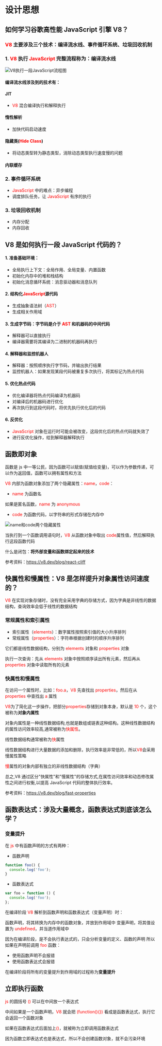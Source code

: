 # 设计思想

## 如何学习谷歌高性能 JavaScript 引擎 V8？

### <span style='color:red'>V8</span> 主要涉及三个技术：编译流水线、事件循环系统、垃圾回收机制

### 1. <span style='color:red'>V8</span> 执行 <span style='color:red'>JavaScript</span> 完整流程称为：<span style='font-weight:bold'>编译流水线</span>

<img src="/img/v8/V8执行一段JavaScript流程图.webp" alt="V8执行一段JavaScript流程图"  />

#### 编译流水线涉及到的技术有：

#### JIT

- <span style='color:red'>V8</span> 混合编译执行和解释执行

#### 惰性解析

- 加快代码启动速度

#### 隐藏类(<span style='color:red'>Hide Class</span>)

- 将动态类型转为静态类型，消除动态类型执行速度慢的问题

#### 内联缓存

### 2. 事件循环系统

- <span style='color:red'>JavaScript</span> 中的难点：异步编程
- 调度排队任务，让 <span style='color:red'>JavaScript</span> 有序的执行

### 3. 垃圾回收机制

- 内存分配
- 内存回收

## V8 是如何执行一段 JavaScript 代码的？

#### 1. 准备基础环境：

- 全局执行上下文：全局作用、全局变量、内置函数
- 初始化内存中的堆和栈结构
- 初始化消息循环系统：消息驱动器和消息队列

#### 2. 结构化<span style='color:red'>JavaScript</span>源代码

- 生成抽象语法树（<span style='color:red'>AST</span>）
- 生成相关作用域

#### 3. 生成字节码：字节码是介于 <span style='color:red'>AST</span> 和机器码的中间代码

- 解释器可以直接执行
- 编译器需要将其编译为二进制的机器码再执行

#### 4. 解释器和监控机器人

- 解释器：按照顺序执行字节码，并输出执行结果
- 监控机器人：如果发现某段代码被重复多次执行，将其标记为热点代码

#### 5. 优化热点代码

- 优化编译器将热点代码编译为机器码
- 对编译后的机器码进行优化
- 再次执行到这段代码时，将优先执行优化后的代码

#### 6. 反优化

- <span style='color:red'>JavaScript</span> 对象在运行时可能会被改变，这段优化后的热点代码就失效了
- 进行反优化操作，给到解释器解释执行

## 函数即对象

函数是 js 中一等公民，因为函数可以赋值(赋值给变量)，可以作为参数传递，可以作为返回值，函数可以拥有属性和方法

<span style='color:red'>V8</span> 内部为函数对象添加了两个隐藏属性：<span style='color:red'>name</span>，<span style='color:red'>code</span>：

- <span style='color:red'>name</span> 为函数名

如果是匿名函数，<span style='color:red'>name</span> 为 <span style='color:red'>anonymous</span>

- <span style='color:red'>code</span> 为函数代码，以字符串的形式存储在内存中

<img src="/img/v8/name和code两个隐藏属性.webp" alt="name和code两个隐藏属性"  />

当执行到一个函数调用语句时，<span style='color:red'>V8</span> 从函数对象中取出 <span style='color:red'>code</span>属性值，然后解释执行这段函数代码

什么是闭包：<span style='font-weight:bold'>将外部变量和函数绑定起来的技术</span>

参考资料：https://v8.dev/blog/react-cliff

## 快属性和慢属性：V8 是怎样提升对象属性访问速度的？

<span style='color:red'>V8</span> 在实现对象存储时，没有完全采用字典的存储方式，因为字典是非线性的数据结构，查询效率会低于线性的数据结构

### 常规属性和索引属性

- 索引属性（<span style='color:red'>elements</span>）：数字属性按照索引值的大小升序排列
- 常规属性（<span style='color:red'>properties</span>）：字符串根据创建时的顺序升序排列

它们都是线性数据结构，分别为 <span style='color:red'>elements</span> 对象和 <span style='color:red'>properties</span> 对象

执行一次查询：先从 <span style='color:red'>elements</span> 对象中按照顺序读出所有元素，然后再从 <span style='color:red'>properties</span> 对象中读取所有的元素

### 快属性和慢属性

在访问一个属性时，比如：<span style='color:red'>foo.a</span>，<span style='color:red'>V8</span> 先查找出 <span style='color:red'>properties</span>，然后在从 <span style='color:red'>properties</span> 中查找出 <span style='color:red'>a</span> 属性

<span style='color:red'>V8</span>为了简化这一步操作，把部分<span style='color:red'>properties</span>存储到对象本身，默认是 <span style='color:red'>10</span> 个，这个被称为<span style='font-weight:bold'>对象内属性</span>

对象内属性是一种线性数据结构,也就是数组或链表这种结构。这种线性数据结构的属性访问效率较高,通常被称为<span style='color:red'>快属性</span>。

线性数据结构通常被称为<span style='color:red'>快</span>属性

线性数据结构进行大量数据的添加和删除，执行效率是非常低的，所以<span style='color:red'>V8</span>会采用慢属性策略

<span style='color:red'>慢</span>属性的对象内部有独立的非线性数据结构（字典）

总之,V8 通过区分"快属性"和"慢属性"的存储方式,在属性访问效率和动态修改属性之间进行权衡,以提高 JavaScript 代码的整体执行效率。

参考资料：https://v8.dev/blog/fast-properties

## 函数表达式：涉及大量概念，函数表达式到底该怎么学？

### 变量提升

在 <span style='color:red'>js</span> 中有函数声明的方式有两种：

- 函数声明

```javascript
function foo() {
  console.log('foo');
}
```

- 函数表达式

```javascript
var foo = function () {
  console.log('foo');
};
```

在编译阶段 <span style='color:red'>V8</span> 解析到函数声明和函数表达式（变量声明）时：

函数声明，将其转换为内存中的函数对象，并放到作用域中
变量声明，将其值设置为 <span style='color:red'>undefined</span>，并当道作用域中

因为在编译阶段，是不会执行表达式的，只会分析变量的定义、函数的声明
所以如果在声明前调用 <span style='color:red'>foo</span> 函数：

- 使用函数声明不会报错
- 使用函数表达式会报错

在编译阶段将所有的变量提升到作用域的过程称为<span style='font-weight:bold'>变量提升</span>

## 立即执行函数

<span style='color:red'>js</span> 的圆括号 <span style='color:red'>()</span> 可以在中间放一个表达式

中间如果是一个函数声明，<span style='color:red'>V8</span> 就会把<span style='color:red'> (function(){})</span> 看成是函数表达式，执行它会返回一个函数对象

如果在函数表达式后面加上<span style='color:red'>()</span>，就被称为立即调用函数表达式

因为函数立即表达式也是表达式，所以不会创建函数对象，就不会污染环境
